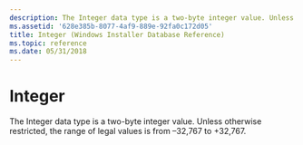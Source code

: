 ```yaml
---
description: The Integer data type is a two-byte integer value. Unless otherwise restricted, the range of legal values is from –32,767 to +32,767.
ms.assetid: '628e385b-8077-4af9-889e-92fa0c172d05'
title: Integer (Windows Installer Database Reference)
ms.topic: reference
ms.date: 05/31/2018
---
```


# Integer

The Integer data type is a two-byte integer value. Unless otherwise restricted, the range of legal values is from –32,767 to +32,767.

 

 



